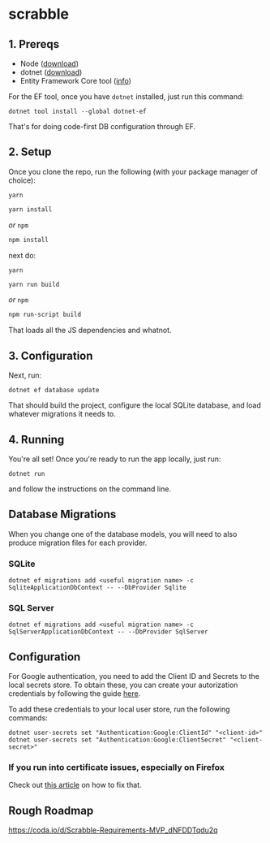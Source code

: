 # scrabble

## 1. Prereqs

- Node ([download](https://nodejs.org/en/download/))
- dotnet ([download](https://dotnet.microsoft.com/download))
- Entity Framework Core tool ([info](https://docs.microsoft.com/en-us/ef/core/cli/dotnet))

For the EF tool, once you have `dotnet` installed, just run this command:
```
dotnet tool install --global dotnet-ef
```

That's for doing code-first DB configuration through EF.

## 2. Setup

Once you clone the repo, run the following (with your package manager of choice):

`yarn`
```sh
yarn install
```
_or_ `npm`
```sh
npm install
```

next do:

`yarn`
```sh
yarn run build
```
_or_ `npm`
```sh
npm run-script build
```

That loads all the JS dependencies and whatnot.

## 3. Configuration

Next, run:

```
dotnet ef database update
```

That should build the project, configure the local SQLite database, and load whatever migrations it needs to.

## 4. Running

You're all set! Once you're ready to run the app locally, just run:

```
dotnet run
```

and follow the instructions on the command line.

## Database Migrations

When you change one of the database models, you will need to also produce migration files for each provider.  

### SQLite

```
dotnet ef migrations add <useful migration name> -c SqliteApplicationDbContext -- --DbProvider Sqlite
```

### SQL Server

```
dotnet ef migrations add <useful migration name> -c SqlServerApplicationDbContext -- --DbProvider SqlServer
```

## Configuration

For Google authentication, you need to add the Client ID and Secrets to the local secrets store.  To obtain these, you can create your autorization credentials by following the guide [here](https://developers.google.com/identity/sign-in/web/sign-in).

To add these credentials to your local user store, run the following commands:

```
dotnet user-secrets set "Authentication:Google:ClientId" "<client-id>"
dotnet user-secrets set "Authentication:Google:ClientSecret" "<client-secret>"
```

### If you run into certificate issues, especially on Firefox

Check out [this article](https://docs.microsoft.com/en-us/aspnet/core/security/enforcing-ssl?view=aspnetcore-5.0&tabs=netcore-cli) on how to fix that.

## Rough Roadmap

https://coda.io/d/Scrabble-Requirements-MVP_dNFDDTqdu2q
